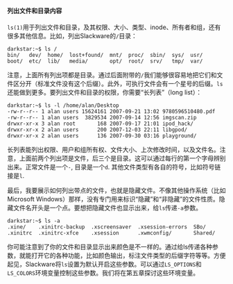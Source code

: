 #### 列出文件和目录内容

`ls(1)`用于列出文件和目录，及其权限、大小、类型、inode、所有者和组，还有很多其他信息。比如，列出Slackware的`/`目录：

```
darkstar:~$ ls /
bin/   dev/  home/  lost+found/  mnt/  proc/  sbin/  sys/  usr/
boot/  etc/  lib/   media/       opt/  root/  srv/   tmp/  var/
```

注意，上面所有列出项都是目录。通过后面附带的`/`我们能够很容易地把它们和文件区分开（标准文件没有这个后缀）。此外，可执行文件会有一个星号的后缀。`ls`还能做到更多。要列出文件和目录的权限，你需要“长列表”（long list）：

```
darkstar:~$ ls -l /home/alan/Desktop
-rw-r--r-- 1 alan users 15624161 2007-09-21 13:02 9780596510480.pdf
-rw-r--r-- 1 alan users  3829534 2007-09-14 12:56 imgscan.zip
drwxr-xr-x 3 alan root       168 2007-09-17 21:01 ipod_hack/
drwxr-xr-x 2 alan users      200 2007-12-03 22:11 libgpod/
drwxr-xr-x 2 alan users      136 2007-09-30 03:16 playground/
```

长列表能列出权限、用户和组所有权、文件大小、上次修改时间，以及文件名。注意，上面前两个列出项是文件，后三个是目录。这可以通过每行的第一个字母辨别出来。正常文件是一个`-`, 目录是一个`d`. 其他文件类型有各自的符号，比如符号链接是`l`.

最后，我要展示如何列出带点的文件，也就是隐藏文件。不像其他操作系统（比如Microsoft Windows）那样，没有专门用来标识“隐藏”和“非隐藏”的文件性质。隐藏文件名开头是一个点。要想把隐藏文件也显示出来，给`ls`传递`-a`参数。

```
darkstar:~$ ls -a
.xine/    .xinitrc-backup  .xscreensaver  .xsession-errors  SBo/
.xinitrc  .xinitrc-xfce    .xsession      .xwmconfig/       Shared/
```

你可能注意到了你的文件和目录显示出来颜色是不一样的。通过给ls传递各种参数，就能打开它的各种功能，比如颜色输出，标注文件类型的后缀字符等等。方便起见，Slackware将`ls`设置为默认开启这些参数。可以通过`LS_OPTIONS`和`LS_COLORS`环境变量控制这些参数。我们将在第五章探讨这些环境变量。
